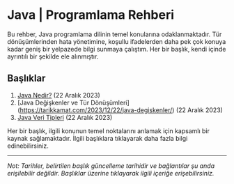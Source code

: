 # Java | Programlama Rehberi

Bu rehber, Java programlama dilinin temel konularına odaklanmaktadır. Tür dönüşümlerinden hata yönetimine, koşullu ifadelerden daha pek çok konuya kadar geniş bir yelpazede bilgi sunmaya çalıştım. Her bir başlık, kendi içinde ayrıntılı bir şekilde ele alınmıştır.

## Başlıklar

1. [Java Nedir?](https://tarikkamat.com/2023/12/22/java-nedir/) (22 Aralık 2023)
2. [Java Değişkenler ve Tür Dönüşümleri] (https://tarikkamat.com/2023/12/22/java-degiskenler/) (22 Aralık 2023)
3. [Java Veri Tipleri](https://tarikkamat.com/2023/12/22/javada-veri-tipleri/) (22 Aralık 2023)

Her bir başlık, ilgili konunun temel noktalarını anlamak için kapsamlı bir kaynak sağlamaktadır. İlgili başlıklara tıklayarak daha fazla bilgi edinebilirsiniz.

---

*Not: Tarihler, belirtilen başlık güncelleme tarihidir ve bağlantılar şu anda erişilebilir değildir. Başlıklar üzerine tıklayarak ilgili içeriğe erişebilirsiniz.*
